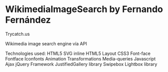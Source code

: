 WikimediaImageSearch by Fernando Fernández
====================

Trycatch.us

Wikimedia image search engine vía API

Technologies used:
  HTML5
    SVG inline
    HTML5 Layout
  CSS3
    Font-face
    Fontface Iconfonts
    Animation
    Transformations
    Media-queries
  Javascript
  Ajax
  jQuery Framework
  JustifiedGallery library
  Swipebox Lightbox library
